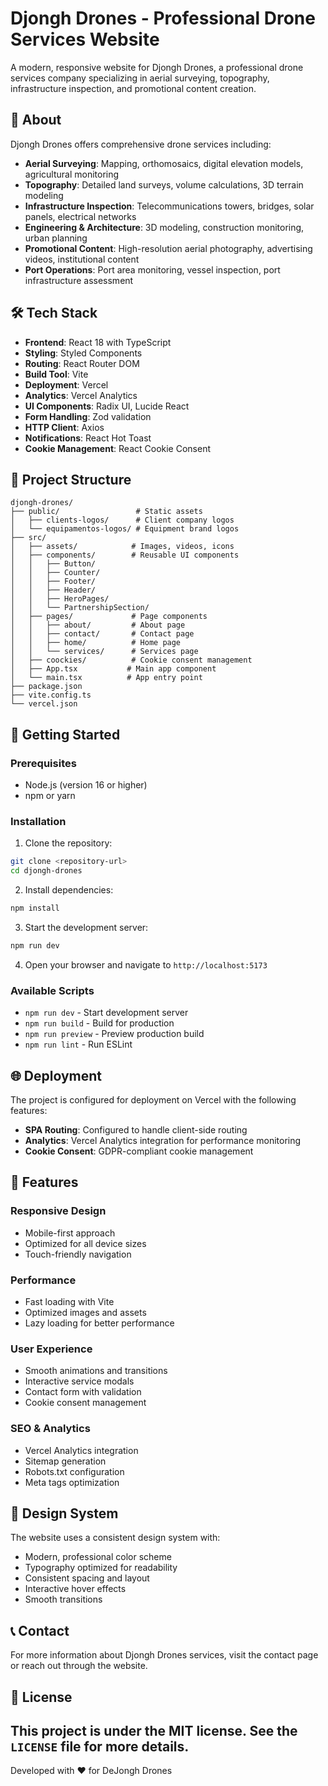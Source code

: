 # Djongh Drones - Professional Drone Services Website

A modern, responsive website for Djongh Drones, a professional drone services company specializing in aerial surveying, topography, infrastructure inspection, and promotional content creation.

## 🚁 About

Djongh Drones offers comprehensive drone services including:

- **Aerial Surveying**: Mapping, orthomosaics, digital elevation models, agricultural monitoring
- **Topography**: Detailed land surveys, volume calculations, 3D terrain modeling
- **Infrastructure Inspection**: Telecommunications towers, bridges, solar panels, electrical networks
- **Engineering & Architecture**: 3D modeling, construction monitoring, urban planning
- **Promotional Content**: High-resolution aerial photography, advertising videos, institutional content
- **Port Operations**: Port area monitoring, vessel inspection, port infrastructure assessment

## 🛠️ Tech Stack

- **Frontend**: React 18 with TypeScript
- **Styling**: Styled Components
- **Routing**: React Router DOM
- **Build Tool**: Vite
- **Deployment**: Vercel
- **Analytics**: Vercel Analytics
- **UI Components**: Radix UI, Lucide React
- **Form Handling**: Zod validation
- **HTTP Client**: Axios
- **Notifications**: React Hot Toast
- **Cookie Management**: React Cookie Consent

## 📁 Project Structure

```
djongh-drones/
├── public/                 # Static assets
│   ├── clients-logos/      # Client company logos
│   └── equipamentos-logos/ # Equipment brand logos
├── src/
│   ├── assets/            # Images, videos, icons
│   ├── components/        # Reusable UI components
│   │   ├── Button/
│   │   ├── Counter/
│   │   ├── Footer/
│   │   ├── Header/
│   │   ├── HeroPages/
│   │   └── PartnershipSection/
│   ├── pages/             # Page components
│   │   ├── about/         # About page
│   │   ├── contact/       # Contact page
│   │   ├── home/          # Home page
│   │   └── services/      # Services page
│   ├── coockies/          # Cookie consent management
│   ├── App.tsx           # Main app component
│   └── main.tsx          # App entry point
├── package.json
├── vite.config.ts
└── vercel.json
```

## 🚀 Getting Started

### Prerequisites

- Node.js (version 16 or higher)
- npm or yarn

### Installation

1. Clone the repository:
```bash
git clone <repository-url>
cd djongh-drones
```

2. Install dependencies:
```bash
npm install
```

3. Start the development server:
```bash
npm run dev
```

4. Open your browser and navigate to `http://localhost:5173`

### Available Scripts

- `npm run dev` - Start development server
- `npm run build` - Build for production
- `npm run preview` - Preview production build
- `npm run lint` - Run ESLint

## 🌐 Deployment

The project is configured for deployment on Vercel with the following features:

- **SPA Routing**: Configured to handle client-side routing
- **Analytics**: Vercel Analytics integration for performance monitoring
- **Cookie Consent**: GDPR-compliant cookie management

## 📱 Features

### Responsive Design
- Mobile-first approach
- Optimized for all device sizes
- Touch-friendly navigation

### Performance
- Fast loading with Vite
- Optimized images and assets
- Lazy loading for better performance

### User Experience
- Smooth animations and transitions
- Interactive service modals
- Contact form with validation
- Cookie consent management

### SEO & Analytics
- Vercel Analytics integration
- Sitemap generation
- Robots.txt configuration
- Meta tags optimization

## 🎨 Design System

The website uses a consistent design system with:
- Modern, professional color scheme
- Typography optimized for readability
- Consistent spacing and layout
- Interactive hover effects
- Smooth transitions

## 📞 Contact

For more information about Djongh Drones services, visit the contact page or reach out through the website.

## 📄 License

This project is under the MIT license. See the `LICENSE` file for more details.
---

Developed with ❤️ for DeJongh Drones
